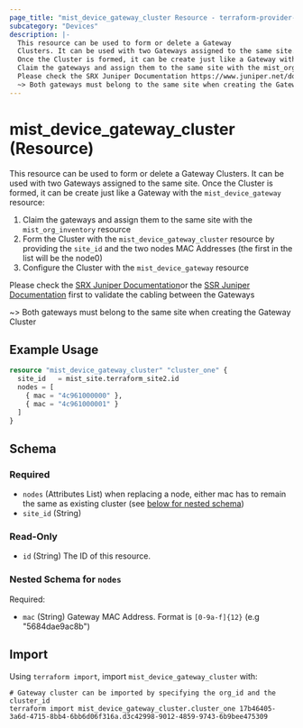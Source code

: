 ```yaml
---
page_title: "mist_device_gateway_cluster Resource - terraform-provider-mist"
subcategory: "Devices"
description: |-
  This resource can be used to form or delete a Gateway
  Clusters. It can be used with two Gateways assigned to the same site.
  Once the Cluster is formed, it can be create just like a Gateway with the mist_device_gateway resource:
  Claim the gateways and assign them to the same site with the mist_org_inventory resourceForm the Cluster with the mist_device_gateway_cluster resource by providing the site_id and the two nodes MAC Addresses (the first in the list will be the node0)Configure the Cluster with the mist_device_gateway resource
  Please check the SRX Juniper Documentation https://www.juniper.net/documentation/us/en/software/mist/mist-wan/topics/topic-map/srx-high-availability-configuration.htmlor the SSR Juniper Documentation https://www.juniper.net/documentation/us/en/software/mist/mist-wan/topics/topic-map/ssr-high-availability-configuration.html first to validate the cabling between the Gateways
  ~> Both gateways must belong to the same site when creating the Gateway Cluster
---
```


# mist_device_gateway_cluster (Resource)

This resource can be used to form or delete a Gateway
 Clusters. It can be used with two Gateways assigned to the same site.
Once the Cluster is formed, it can be create just like a Gateway with the `mist_device_gateway` resource:
1. Claim the gateways and assign them to the same site with the `mist_org_inventory` resource
2. Form the Cluster with the `mist_device_gateway_cluster` resource by providing the `site_id` and the two nodes MAC Addresses (the first in the list will be the node0)
3. Configure the Cluster with the `mist_device_gateway` resource

Please check the [SRX Juniper Documentation](https://www.juniper.net/documentation/us/en/software/mist/mist-wan/topics/topic-map/srx-high-availability-configuration.html)or the [SSR Juniper Documentation](https://www.juniper.net/documentation/us/en/software/mist/mist-wan/topics/topic-map/ssr-high-availability-configuration.html) first to validate the cabling between the Gateways

~> Both gateways must belong to the same site when creating the Gateway Cluster


## Example Usage

```terraform
resource "mist_device_gateway_cluster" "cluster_one" {
  site_id   = mist_site.terraform_site2.id
  nodes = [
    { mac = "4c961000000" },
    { mac = "4c961000001" }
  ]
}
```

<!-- schema generated by tfplugindocs -->
## Schema

### Required

- `nodes` (Attributes List) when replacing a node, either mac has to remain the same as existing cluster (see [below for nested schema](#nestedatt--nodes))
- `site_id` (String)

### Read-Only

- `id` (String) The ID of this resource.

<a id="nestedatt--nodes"></a>
### Nested Schema for `nodes`

Required:

- `mac` (String) Gateway MAC Address. Format is `[0-9a-f]{12}` (e.g "5684dae9ac8b")



## Import
Using `terraform import`, import `mist_device_gateway_cluster` with:
```shell
# Gateway cluster can be imported by specifying the org_id and the cluster_id
terraform import mist_device_gateway_cluster.cluster_one 17b46405-3a6d-4715-8bb4-6bb6d06f316a.d3c42998-9012-4859-9743-6b9bee475309
```